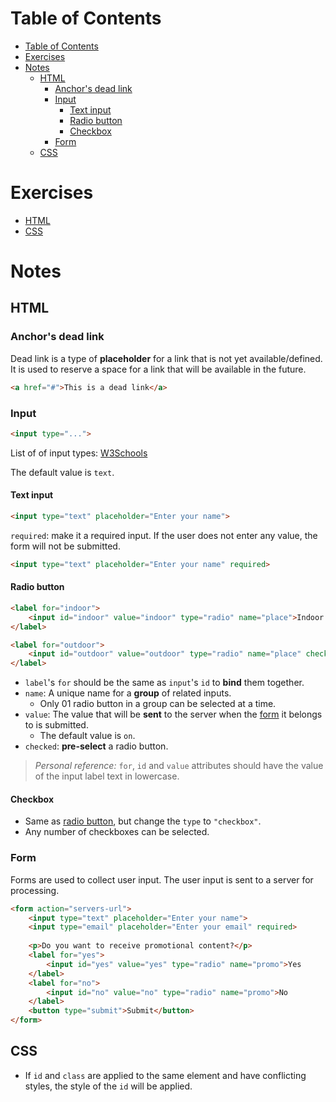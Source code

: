 # Table of Contents
- [Table of Contents](#table-of-contents)
- [Exercises](#exercises)
- [Notes](#notes)
	- [HTML](#html)
		- [Anchor's dead link](#anchors-dead-link)
		- [Input](#input)
			- [Text input](#text-input)
			- [Radio button](#radio-button)
			- [Checkbox](#checkbox)
		- [Form](#form)
	- [CSS](#css)

# Exercises
- [HTML](https://www.freecodecamp.org/learn/responsive-web-design/#basic-html-and-html5)
- [CSS](https://www.freecodecamp.org/learn/responsive-web-design/basic-css)

# Notes

## HTML

### Anchor's dead link

Dead link is a type of **placeholder** for a link that is not yet available/defined. It is used to reserve a space for a link that will be available in the future.

```html
<a href="#">This is a dead link</a>
```

### Input

```html
<input type="...">
```

List of of input types: [W3Schools](https://www.w3schools.com/html/html_form_input_types.asp)

The default value is `text`.

#### Text input

```html
<input type="text" placeholder="Enter your name">
```

`required`: make it a required input. If the user does not enter any value, the form will not be submitted.
```html
<input type="text" placeholder="Enter your name" required>
```

#### Radio button

```html
<label for="indoor">
	<input id="indoor" value="indoor" type="radio" name="place">Indoor
</label>

<label for="outdoor">
	<input id="outdoor" value="outdoor" type="radio" name="place" checked>Outdoor
</label>
```

- `label`'s `for` should be the same as `input`'s `id` to **bind** them together.
- `name`: A unique name for a **group** of related inputs.
	- Only 01 radio button in a group can be selected at a time.
- `value`: The value that will be **sent** to the server when the [form](#form) it belongs to is submitted.
	- The default value is `on`.
- `checked`: **pre-select** a radio button.

> _Personal reference:_ `for`, `id` and `value` attributes should have the value of the input label text in lowercase.

#### Checkbox

- Same as [radio button](#radio-button), but change the `type` to `"checkbox"`.
- Any number of checkboxes can be selected.

### Form

Forms are used to collect user input. The user input is sent to a server for processing.

```html
<form action="servers-url">
	<input type="text" placeholder="Enter your name">
	<input type="email" placeholder="Enter your email" required>
	
	<p>Do you want to receive promotional content?</p>
	<label for="yes">
		<input id="yes" value="yes" type="radio" name="promo">Yes
	</label>
	<label for="no">
		<input id="no" value="no" type="radio" name="promo">No
	</label>
	<button type="submit">Submit</button>
</form>
```

## CSS

- If `id` and `class` are applied to the same element and have conflicting styles, the style of the `id` will be applied.